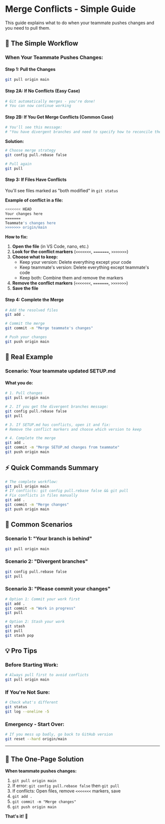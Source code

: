 # Merge Conflicts - Simple Guide

This guide explains what to do when your teammate pushes changes and you need to pull them.

## 🔄 **The Simple Workflow**

### **When Your Teammate Pushes Changes:**

#### **Step 1: Pull the Changes**
```bash
git pull origin main
```

#### **Step 2A: If No Conflicts (Easy Case)**
```bash
# Git automatically merges - you're done!
# You can now continue working
```

#### **Step 2B: If You Get Merge Conflicts (Common Case)**
```bash
# You'll see this message:
# "You have divergent branches and need to specify how to reconcile them"
```

**Solution:**
```bash
# Choose merge strategy
git config pull.rebase false

# Pull again
git pull
```

#### **Step 3: If Files Have Conflicts**
You'll see files marked as "both modified" in `git status`

**Example of conflict in a file:**
```bash
<<<<<<< HEAD
Your changes here
=======
Teammate's changes here
>>>>>>> origin/main
```

**How to fix:**
1. **Open the file** (in VS Code, nano, etc.)
2. **Look for the conflict markers** (`<<<<<<<`, `=======`, `>>>>>>>`)
3. **Choose what to keep:**
   - Keep your version: Delete everything except your code
   - Keep teammate's version: Delete everything except teammate's code
   - Keep both: Combine them and remove the markers
4. **Remove the conflict markers** (`<<<<<<<`, `=======`, `>>>>>>>`)
5. **Save the file**

#### **Step 4: Complete the Merge**
```bash
# Add the resolved files
git add .

# Commit the merge
git commit -m "Merge teammate's changes"

# Push your changes
git push origin main
```

## 🎯 **Real Example**

### **Scenario: Your teammate updated SETUP.md**

#### **What you do:**
```bash
# 1. Pull changes
git pull origin main

# 2. If you get the divergent branches message:
git config pull.rebase false
git pull

# 3. If SETUP.md has conflicts, open it and fix:
# Remove the conflict markers and choose which version to keep

# 4. Complete the merge
git add .
git commit -m "Merge SETUP.md changes from teammate"
git push origin main
```

## ⚡ **Quick Commands Summary**

```bash
# The complete workflow:
git pull origin main
# If conflicts: git config pull.rebase false && git pull
# Fix conflicts in files manually
git add .
git commit -m "Merge changes"
git push origin main
```

## 🚨 **Common Scenarios**

### **Scenario 1: "Your branch is behind"**
```bash
git pull origin main
```

### **Scenario 2: "Divergent branches"**
```bash
git config pull.rebase false
git pull
```

### **Scenario 3: "Please commit your changes"**
```bash
# Option 1: Commit your work first
git add .
git commit -m "Work in progress"
git pull

# Option 2: Stash your work
git stash
git pull
git stash pop
```

## 💡 **Pro Tips**

### **Before Starting Work:**
```bash
# Always pull first to avoid conflicts
git pull origin main
```

### **If You're Not Sure:**
```bash
# Check what's different
git status
git log --oneline -5
```

### **Emergency - Start Over:**
```bash
# If you mess up badly, go back to GitHub version
git reset --hard origin/main
```

---

## 🎯 **The One-Page Solution**

**When teammate pushes changes:**

1. `git pull origin main`
2. If error: `git config pull.rebase false` then `git pull`
3. If conflicts: Open files, remove `<<<<<<<` markers, save
4. `git add .`
5. `git commit -m "Merge changes"`
6. `git push origin main`

**That's it!** 🚀
